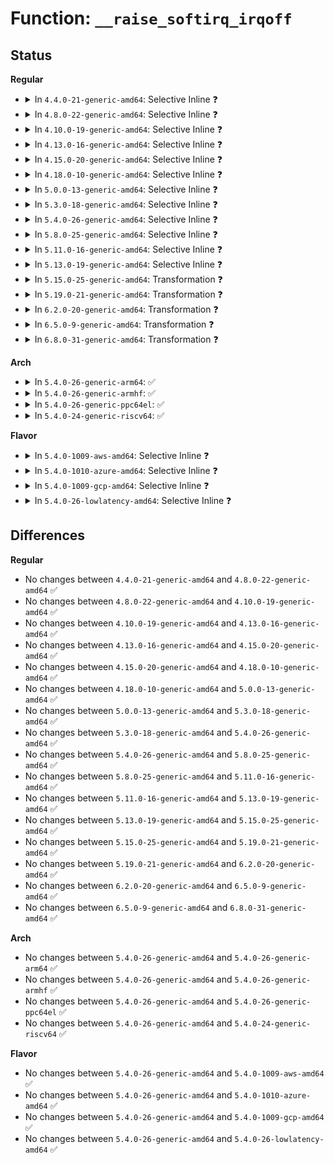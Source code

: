 # Function: <code>__raise_softirq_irqoff</code>

## Status
<b>Regular</b>
<ul>
<li>
<details>
<summary>In <code>4.4.0-21-generic-amd64</code>: Selective Inline ❓</summary>

```c
void __raise_softirq_irqoff(unsigned int nr)
```

```json
{
  "name": "__raise_softirq_irqoff",
  "collision_type": "Unique Global",
  "inline_type": "Selective",
  "funcs": [
    {
      "addr": 18446744071579390426,
      "name": "__raise_softirq_irqoff",
      "external": true,
      "loc": "kernel/softirq.c:427",
      "file": "kernel/softirq.c",
      "inline": "not declared, inlined",
      "caller_inline": [
        "kernel/softirq.c:tasklet_hi_action",
        "kernel/softirq.c:tasklet_action",
        "kernel/softirq.c:__tasklet_hi_schedule",
        "kernel/softirq.c:__tasklet_schedule",
        "kernel/softirq.c:cpu_callback",
        "kernel/softirq.c:cpu_callback",
        "kernel/softirq.c:raise_softirq"
      ],
      "caller_func": [
        "block/blk-iopoll.c:blk_iopoll_softirq",
        "block/blk-iopoll.c:blk_iopoll_sched",
        "net/core/dev.c:__napi_schedule_irqoff",
        "net/core/dev.c:rps_trigger_softirq",
        "net/core/dev.c:__napi_schedule",
        "net/core/dev.c:enqueue_to_backlog",
        "net/core/dev.c:enqueue_to_backlog",
        "net/core/dev.c:dev_cpu_callback",
        "net/core/dev.c:net_rx_action"
      ]
    }
  ],
  "symbols": [
    {
      "addr": 18446744071579393552,
      "name": "__raise_softirq_irqoff",
      "section": ".text",
      "bind": "STB_GLOBAL",
      "size": 107
    }
  ]
}
```
</details>
</li>
<li>
<details>
<summary>In <code>4.8.0-22-generic-amd64</code>: Selective Inline ❓</summary>

```c
void __raise_softirq_irqoff(unsigned int nr)
```

```json
{
  "name": "__raise_softirq_irqoff",
  "collision_type": "Unique Global",
  "inline_type": "Selective",
  "funcs": [
    {
      "addr": 18446744071579404287,
      "name": "__raise_softirq_irqoff",
      "external": true,
      "loc": "kernel/softirq.c:427",
      "file": "kernel/softirq.c",
      "inline": "not declared, inlined",
      "caller_inline": [
        "kernel/softirq.c:cpu_callback",
        "kernel/softirq.c:cpu_callback",
        "kernel/softirq.c:tasklet_hi_action",
        "kernel/softirq.c:tasklet_action",
        "kernel/softirq.c:__tasklet_hi_schedule",
        "kernel/softirq.c:__tasklet_schedule",
        "kernel/softirq.c:raise_softirq"
      ],
      "caller_func": [
        "lib/irq_poll.c:irq_poll_softirq",
        "net/core/dev.c:dev_cpu_callback",
        "net/core/dev.c:net_rx_action",
        "net/core/dev.c:__napi_schedule_irqoff",
        "net/core/dev.c:__napi_schedule",
        "net/core/dev.c:enqueue_to_backlog",
        "net/core/dev.c:enqueue_to_backlog",
        "net/core/dev.c:rps_trigger_softirq"
      ]
    }
  ],
  "symbols": [
    {
      "addr": 18446744071579405376,
      "name": "__raise_softirq_irqoff",
      "section": ".text",
      "bind": "STB_GLOBAL",
      "size": 100
    }
  ]
}
```
</details>
</li>
<li>
<details>
<summary>In <code>4.10.0-19-generic-amd64</code>: Selective Inline ❓</summary>

```c
void __raise_softirq_irqoff(unsigned int nr)
```

```json
{
  "name": "__raise_softirq_irqoff",
  "collision_type": "Unique Global",
  "inline_type": "Selective",
  "funcs": [
    {
      "addr": 18446744071579424605,
      "name": "__raise_softirq_irqoff",
      "external": true,
      "loc": "kernel/softirq.c:441",
      "file": "kernel/softirq.c",
      "inline": "not declared, inlined",
      "caller_inline": [
        "kernel/softirq.c:takeover_tasklets",
        "kernel/softirq.c:takeover_tasklets",
        "kernel/softirq.c:tasklet_hi_action",
        "kernel/softirq.c:tasklet_action",
        "kernel/softirq.c:__tasklet_hi_schedule",
        "kernel/softirq.c:__tasklet_schedule",
        "kernel/softirq.c:raise_softirq"
      ],
      "caller_func": [
        "lib/irq_poll.c:irq_poll_cpu_dead",
        "lib/irq_poll.c:irq_poll_softirq",
        "net/core/dev.c:dev_cpu_dead",
        "net/core/dev.c:net_rx_action",
        "net/core/dev.c:__napi_schedule",
        "net/core/dev.c:enqueue_to_backlog",
        "net/core/dev.c:enqueue_to_backlog",
        "net/core/dev.c:rps_trigger_softirq"
      ]
    }
  ],
  "symbols": [
    {
      "addr": 18446744071579425680,
      "name": "__raise_softirq_irqoff",
      "section": ".text",
      "bind": "STB_GLOBAL",
      "size": 100
    }
  ]
}
```
</details>
</li>
<li>
<details>
<summary>In <code>4.13.0-16-generic-amd64</code>: Selective Inline ❓</summary>

```c
void __raise_softirq_irqoff(unsigned int nr)
```

```json
{
  "name": "__raise_softirq_irqoff",
  "collision_type": "Unique Global",
  "inline_type": "Selective",
  "funcs": [
    {
      "addr": 18446744071579412364,
      "name": "__raise_softirq_irqoff",
      "external": true,
      "loc": "kernel/softirq.c:441",
      "file": "kernel/softirq.c",
      "inline": "not declared, inlined",
      "caller_inline": [
        "kernel/softirq.c:takeover_tasklets",
        "kernel/softirq.c:takeover_tasklets",
        "kernel/softirq.c:tasklet_hi_action",
        "kernel/softirq.c:tasklet_action",
        "kernel/softirq.c:__tasklet_hi_schedule",
        "kernel/softirq.c:__tasklet_schedule",
        "kernel/softirq.c:raise_softirq"
      ],
      "caller_func": [
        "lib/irq_poll.c:irq_poll_cpu_dead",
        "lib/irq_poll.c:irq_poll_softirq",
        "net/core/dev.c:dev_cpu_dead",
        "net/core/dev.c:net_rx_action",
        "net/core/dev.c:__napi_schedule",
        "net/core/dev.c:enqueue_to_backlog",
        "net/core/dev.c:enqueue_to_backlog",
        "net/core/dev.c:rps_trigger_softirq"
      ]
    }
  ],
  "symbols": [
    {
      "addr": 18446744071579413440,
      "name": "__raise_softirq_irqoff",
      "section": ".text",
      "bind": "STB_GLOBAL",
      "size": 100
    }
  ]
}
```
</details>
</li>
<li>
<details>
<summary>In <code>4.15.0-20-generic-amd64</code>: Selective Inline ❓</summary>

```c
void __raise_softirq_irqoff(unsigned int nr)
```

```json
{
  "name": "__raise_softirq_irqoff",
  "collision_type": "Unique Global",
  "inline_type": "Selective",
  "funcs": [
    {
      "addr": 18446744071579439932,
      "name": "__raise_softirq_irqoff",
      "external": true,
      "loc": "kernel/softirq.c:441",
      "file": "kernel/softirq.c",
      "inline": "not declared, inlined",
      "caller_inline": [
        "kernel/softirq.c:takeover_tasklets",
        "kernel/softirq.c:takeover_tasklets",
        "kernel/softirq.c:tasklet_hi_action",
        "kernel/softirq.c:tasklet_action",
        "kernel/softirq.c:__tasklet_hi_schedule",
        "kernel/softirq.c:__tasklet_schedule",
        "kernel/softirq.c:raise_softirq"
      ],
      "caller_func": [
        "lib/irq_poll.c:irq_poll_cpu_dead",
        "lib/irq_poll.c:irq_poll_softirq",
        "net/core/dev.c:dev_cpu_dead",
        "net/core/dev.c:net_rx_action",
        "net/core/dev.c:__napi_schedule",
        "net/core/dev.c:enqueue_to_backlog",
        "net/core/dev.c:enqueue_to_backlog",
        "net/core/dev.c:rps_trigger_softirq"
      ]
    }
  ],
  "symbols": [
    {
      "addr": 18446744071579441312,
      "name": "__raise_softirq_irqoff",
      "section": ".text",
      "bind": "STB_GLOBAL",
      "size": 103
    }
  ]
}
```
</details>
</li>
<li>
<details>
<summary>In <code>4.18.0-10-generic-amd64</code>: Selective Inline ❓</summary>

```c
void __raise_softirq_irqoff(unsigned int nr)
```

```json
{
  "name": "__raise_softirq_irqoff",
  "collision_type": "Unique Global",
  "inline_type": "Selective",
  "funcs": [
    {
      "addr": 18446744071579454924,
      "name": "__raise_softirq_irqoff",
      "external": true,
      "loc": "kernel/softirq.c:448",
      "file": "kernel/softirq.c",
      "inline": "not declared, inlined",
      "caller_inline": [
        "kernel/softirq.c:takeover_tasklets",
        "kernel/softirq.c:takeover_tasklets",
        "kernel/softirq.c:__tasklet_schedule_common",
        "kernel/softirq.c:raise_softirq"
      ],
      "caller_func": [
        "lib/irq_poll.c:irq_poll_cpu_dead",
        "lib/irq_poll.c:irq_poll_softirq",
        "net/core/dev.c:dev_cpu_dead",
        "net/core/dev.c:net_rx_action",
        "net/core/dev.c:__napi_schedule",
        "net/core/dev.c:enqueue_to_backlog",
        "net/core/dev.c:enqueue_to_backlog",
        "net/core/dev.c:rps_trigger_softirq"
      ]
    }
  ],
  "symbols": [
    {
      "addr": 18446744071579456384,
      "name": "__raise_softirq_irqoff",
      "section": ".text",
      "bind": "STB_GLOBAL",
      "size": 104
    }
  ]
}
```
</details>
</li>
<li>
<details>
<summary>In <code>5.0.0-13-generic-amd64</code>: Selective Inline ❓</summary>

```c
void __raise_softirq_irqoff(unsigned int nr)
```

```json
{
  "name": "__raise_softirq_irqoff",
  "collision_type": "Unique Global",
  "inline_type": "Selective",
  "funcs": [
    {
      "addr": 18446744071579488940,
      "name": "__raise_softirq_irqoff",
      "external": true,
      "loc": "kernel/softirq.c:449",
      "file": "kernel/softirq.c",
      "inline": "not declared, inlined",
      "caller_inline": [
        "kernel/softirq.c:takeover_tasklets",
        "kernel/softirq.c:takeover_tasklets",
        "kernel/softirq.c:__tasklet_schedule_common",
        "kernel/softirq.c:raise_softirq"
      ],
      "caller_func": [
        "lib/irq_poll.c:irq_poll_cpu_dead",
        "lib/irq_poll.c:irq_poll_softirq",
        "net/core/dev.c:dev_cpu_dead",
        "net/core/dev.c:net_rx_action",
        "net/core/dev.c:__napi_schedule",
        "net/core/dev.c:enqueue_to_backlog",
        "net/core/dev.c:enqueue_to_backlog",
        "net/core/dev.c:rps_trigger_softirq"
      ]
    }
  ],
  "symbols": [
    {
      "addr": 18446744071579490048,
      "name": "__raise_softirq_irqoff",
      "section": ".text",
      "bind": "STB_GLOBAL",
      "size": 104
    }
  ]
}
```
</details>
</li>
<li>
<details>
<summary>In <code>5.3.0-18-generic-amd64</code>: Selective Inline ❓</summary>

```c
void __raise_softirq_irqoff(unsigned int nr)
```

```json
{
  "name": "__raise_softirq_irqoff",
  "collision_type": "Unique Global",
  "inline_type": "Selective",
  "funcs": [
    {
      "addr": 18446744071579506828,
      "name": "__raise_softirq_irqoff",
      "external": true,
      "loc": "kernel/softirq.c:449",
      "file": "kernel/softirq.c",
      "inline": "not declared, inlined",
      "caller_inline": [
        "kernel/softirq.c:takeover_tasklets",
        "kernel/softirq.c:takeover_tasklets",
        "kernel/softirq.c:__tasklet_schedule_common",
        "kernel/softirq.c:raise_softirq"
      ],
      "caller_func": [
        "lib/irq_poll.c:irq_poll_cpu_dead",
        "lib/irq_poll.c:irq_poll_softirq",
        "net/core/dev.c:dev_cpu_dead",
        "net/core/dev.c:net_rx_action",
        "net/core/dev.c:__napi_schedule",
        "net/core/dev.c:enqueue_to_backlog",
        "net/core/dev.c:enqueue_to_backlog",
        "net/core/dev.c:rps_trigger_softirq"
      ]
    }
  ],
  "symbols": [
    {
      "addr": 18446744071579507904,
      "name": "__raise_softirq_irqoff",
      "section": ".text",
      "bind": "STB_GLOBAL",
      "size": 104
    }
  ]
}
```
</details>
</li>
<li>
<details>
<summary>In <code>5.4.0-26-generic-amd64</code>: Selective Inline ❓</summary>

```c
void __raise_softirq_irqoff(unsigned int nr)
```

```json
{
  "name": "__raise_softirq_irqoff",
  "collision_type": "Unique Global",
  "inline_type": "Selective",
  "funcs": [
    {
      "addr": 18446744071579532876,
      "name": "__raise_softirq_irqoff",
      "external": true,
      "loc": "kernel/softirq.c:449",
      "file": "kernel/softirq.c",
      "inline": "not declared, inlined",
      "caller_inline": [
        "kernel/softirq.c:takeover_tasklets",
        "kernel/softirq.c:takeover_tasklets",
        "kernel/softirq.c:__tasklet_schedule_common",
        "kernel/softirq.c:raise_softirq"
      ],
      "caller_func": [
        "lib/irq_poll.c:irq_poll_cpu_dead",
        "lib/irq_poll.c:irq_poll_softirq",
        "net/core/dev.c:dev_cpu_dead",
        "net/core/dev.c:net_rx_action",
        "net/core/dev.c:__napi_schedule",
        "net/core/dev.c:enqueue_to_backlog",
        "net/core/dev.c:enqueue_to_backlog",
        "net/core/dev.c:rps_trigger_softirq"
      ]
    }
  ],
  "symbols": [
    {
      "addr": 18446744071579533952,
      "name": "__raise_softirq_irqoff",
      "section": ".text",
      "bind": "STB_GLOBAL",
      "size": 104
    }
  ]
}
```
</details>
</li>
<li>
<details>
<summary>In <code>5.8.0-25-generic-amd64</code>: Selective Inline ❓</summary>

```c
void __raise_softirq_irqoff(unsigned int nr)
```

```json
{
  "name": "__raise_softirq_irqoff",
  "collision_type": "Unique Global",
  "inline_type": "Selective",
  "funcs": [
    {
      "addr": 18446744071579562540,
      "name": "__raise_softirq_irqoff",
      "external": true,
      "loc": "kernel/softirq.c:476",
      "file": "kernel/softirq.c",
      "inline": "not declared, inlined",
      "caller_inline": [
        "kernel/softirq.c:takeover_tasklets",
        "kernel/softirq.c:takeover_tasklets",
        "kernel/softirq.c:__tasklet_hi_schedule",
        "kernel/softirq.c:__tasklet_schedule",
        "kernel/softirq.c:raise_softirq"
      ],
      "caller_func": [
        "lib/irq_poll.c:irq_poll_cpu_dead",
        "lib/irq_poll.c:irq_poll_softirq",
        "net/core/dev.c:dev_cpu_dead",
        "net/core/dev.c:net_rx_action",
        "net/core/dev.c:napi_watchdog",
        "net/core/dev.c:__napi_schedule",
        "net/core/dev.c:enqueue_to_backlog",
        "net/core/dev.c:enqueue_to_backlog",
        "net/core/dev.c:rps_trigger_softirq"
      ]
    }
  ],
  "symbols": [
    {
      "addr": 18446744071579564912,
      "name": "__raise_softirq_irqoff",
      "section": ".text",
      "bind": "STB_GLOBAL",
      "size": 104
    }
  ]
}
```
</details>
</li>
<li>
<details>
<summary>In <code>5.11.0-16-generic-amd64</code>: Selective Inline ❓</summary>

```c
void __raise_softirq_irqoff(unsigned int nr)
```

```json
{
  "name": "__raise_softirq_irqoff",
  "collision_type": "Unique Global",
  "inline_type": "Selective",
  "funcs": [
    {
      "addr": 18446744071579544058,
      "name": "__raise_softirq_irqoff",
      "external": true,
      "loc": "kernel/softirq.c:479",
      "file": "kernel/softirq.c",
      "inline": "not declared, inlined",
      "caller_inline": [
        "kernel/softirq.c:takeover_tasklets",
        "kernel/softirq.c:takeover_tasklets",
        "kernel/softirq.c:__tasklet_hi_schedule",
        "kernel/softirq.c:__tasklet_schedule",
        "kernel/softirq.c:raise_softirq"
      ],
      "caller_func": [
        "lib/irq_poll.c:irq_poll_cpu_dead",
        "lib/irq_poll.c:irq_poll_softirq",
        "net/core/dev.c:dev_cpu_dead",
        "net/core/dev.c:net_rx_action",
        "net/core/dev.c:napi_watchdog",
        "net/core/dev.c:__napi_schedule",
        "net/core/dev.c:enqueue_to_backlog",
        "net/core/dev.c:enqueue_to_backlog",
        "net/core/dev.c:rps_trigger_softirq"
      ]
    }
  ],
  "symbols": [
    {
      "addr": 18446744071579546320,
      "name": "__raise_softirq_irqoff",
      "section": ".text",
      "bind": "STB_GLOBAL",
      "size": 89
    }
  ]
}
```
</details>
</li>
<li>
<details>
<summary>In <code>5.13.0-19-generic-amd64</code>: Selective Inline ❓</summary>

```c
void __raise_softirq_irqoff(unsigned int nr)
```

```json
{
  "name": "__raise_softirq_irqoff",
  "collision_type": "Unique Global",
  "inline_type": "Selective",
  "funcs": [
    {
      "addr": 18446744071579549002,
      "name": "__raise_softirq_irqoff",
      "external": true,
      "loc": "kernel/softirq.c:696",
      "file": "kernel/softirq.c",
      "inline": "not declared, inlined",
      "caller_inline": [
        "kernel/softirq.c:takeover_tasklets",
        "kernel/softirq.c:takeover_tasklets",
        "kernel/softirq.c:__tasklet_hi_schedule",
        "kernel/softirq.c:__tasklet_schedule",
        "kernel/softirq.c:raise_softirq"
      ],
      "caller_func": [
        "block/blk-mq.c:__blk_mq_complete_request_remote",
        "lib/irq_poll.c:irq_poll_cpu_dead",
        "lib/irq_poll.c:irq_poll_softirq",
        "net/core/dev.c:dev_cpu_dead",
        "net/core/dev.c:net_rx_action",
        "net/core/dev.c:napi_watchdog",
        "net/core/dev.c:__napi_schedule",
        "net/core/dev.c:enqueue_to_backlog",
        "net/core/dev.c:enqueue_to_backlog",
        "net/core/dev.c:rps_trigger_softirq"
      ]
    }
  ],
  "symbols": [
    {
      "addr": 18446744071579550928,
      "name": "__raise_softirq_irqoff",
      "section": ".text",
      "bind": "STB_GLOBAL",
      "size": 89
    }
  ]
}
```
</details>
</li>
<li>
<details>
<summary>In <code>5.15.0-25-generic-amd64</code>: Transformation ❓</summary>

```c
void __raise_softirq_irqoff(unsigned int nr)
```

```json
{
  "name": "__raise_softirq_irqoff",
  "collision_type": "Unique Global",
  "inline_type": "No",
  "funcs": [
    {
      "addr": 0,
      "name": "__raise_softirq_irqoff",
      "external": true,
      "loc": "kernel/softirq.c:695",
      "file": "kernel/softirq.c",
      "inline": "seen, unknown",
      "caller_inline": [],
      "caller_func": [
        "kernel/softirq.c:takeover_tasklets",
        "kernel/softirq.c:takeover_tasklets",
        "kernel/softirq.c:__tasklet_hi_schedule",
        "kernel/softirq.c:__tasklet_schedule",
        "kernel/softirq.c:raise_softirq",
        "block/blk-mq.c:__blk_mq_complete_request_remote",
        "lib/irq_poll.c:irq_poll_cpu_dead",
        "lib/irq_poll.c:irq_poll_softirq",
        "net/core/dev.c:dev_cpu_dead",
        "net/core/dev.c:net_rx_action",
        "net/core/dev.c:napi_watchdog",
        "net/core/dev.c:__napi_schedule",
        "net/core/dev.c:enqueue_to_backlog",
        "net/core/dev.c:enqueue_to_backlog",
        "net/core/dev.c:rps_trigger_softirq"
      ]
    }
  ],
  "symbols": [
    {
      "addr": 18446744071592100517,
      "name": "__raise_softirq_irqoff.cold",
      "section": ".text",
      "bind": "STB_LOCAL",
      "size": 25
    },
    {
      "addr": 18446744071579621872,
      "name": "__raise_softirq_irqoff",
      "section": ".text",
      "bind": "STB_GLOBAL",
      "size": 96
    }
  ]
}
```
</details>
</li>
<li>
<details>
<summary>In <code>5.19.0-21-generic-amd64</code>: Transformation ❓</summary>

```c
void __raise_softirq_irqoff(unsigned int nr)
```

```json
{
  "name": "__raise_softirq_irqoff",
  "collision_type": "Unique Global",
  "inline_type": "No",
  "funcs": [
    {
      "addr": 0,
      "name": "__raise_softirq_irqoff",
      "external": true,
      "loc": "kernel/softirq.c:709",
      "file": "kernel/softirq.c",
      "inline": "seen, unknown",
      "caller_inline": [],
      "caller_func": [
        "kernel/softirq.c:takeover_tasklets",
        "kernel/softirq.c:takeover_tasklets",
        "kernel/softirq.c:__tasklet_schedule_common",
        "kernel/softirq.c:raise_softirq",
        "block/blk-mq.c:__blk_mq_complete_request_remote",
        "lib/irq_poll.c:irq_poll_cpu_dead",
        "lib/irq_poll.c:irq_poll_softirq",
        "net/core/dev.c:dev_cpu_dead",
        "net/core/dev.c:net_rx_action",
        "net/core/dev.c:napi_watchdog",
        "net/core/dev.c:__napi_schedule",
        "net/core/dev.c:enqueue_to_backlog",
        "net/core/dev.c:enqueue_to_backlog",
        "net/core/dev.c:trigger_rx_softirq",
        "net/core/dev.c:rps_trigger_softirq"
      ]
    }
  ],
  "symbols": [
    {
      "addr": 18446744071593868087,
      "name": "__raise_softirq_irqoff.cold",
      "section": ".text",
      "bind": "STB_LOCAL",
      "size": 24
    },
    {
      "addr": 18446744071579716080,
      "name": "__raise_softirq_irqoff",
      "section": ".text",
      "bind": "STB_GLOBAL",
      "size": 126
    }
  ]
}
```
</details>
</li>
<li>
<details>
<summary>In <code>6.2.0-20-generic-amd64</code>: Transformation ❓</summary>

```c
void __raise_softirq_irqoff(unsigned int nr)
```

```json
{
  "name": "__raise_softirq_irqoff",
  "collision_type": "Unique Global",
  "inline_type": "No",
  "funcs": [
    {
      "addr": 0,
      "name": "__raise_softirq_irqoff",
      "external": true,
      "loc": "kernel/softirq.c:709",
      "file": "kernel/softirq.c",
      "inline": "seen, unknown",
      "caller_inline": [],
      "caller_func": [
        "kernel/softirq.c:takeover_tasklets",
        "kernel/softirq.c:takeover_tasklets",
        "kernel/softirq.c:__tasklet_schedule_common",
        "kernel/softirq.c:raise_softirq",
        "block/blk-mq.c:__blk_mq_complete_request_remote",
        "lib/irq_poll.c:irq_poll_cpu_dead",
        "lib/irq_poll.c:irq_poll_softirq",
        "net/core/dev.c:dev_cpu_dead",
        "net/core/dev.c:net_rx_action",
        "net/core/dev.c:napi_watchdog",
        "net/core/dev.c:__napi_schedule",
        "net/core/dev.c:enqueue_to_backlog",
        "net/core/dev.c:enqueue_to_backlog",
        "net/core/dev.c:trigger_rx_softirq",
        "net/core/dev.c:rps_trigger_softirq"
      ]
    }
  ],
  "symbols": [
    {
      "addr": 18446744071595973922,
      "name": "__raise_softirq_irqoff.cold",
      "section": ".text",
      "bind": "STB_LOCAL",
      "size": 24
    },
    {
      "addr": 18446744071579842944,
      "name": "__raise_softirq_irqoff",
      "section": ".text",
      "bind": "STB_GLOBAL",
      "size": 126
    }
  ]
}
```
</details>
</li>
<li>
<details>
<summary>In <code>6.5.0-9-generic-amd64</code>: Transformation ❓</summary>

```c
void __raise_softirq_irqoff(unsigned int nr)
```

```json
{
  "name": "__raise_softirq_irqoff",
  "collision_type": "Unique Global",
  "inline_type": "No",
  "funcs": [
    {
      "addr": 0,
      "name": "__raise_softirq_irqoff",
      "external": true,
      "loc": "kernel/softirq.c:691",
      "file": "kernel/softirq.c",
      "inline": "seen, unknown",
      "caller_inline": [],
      "caller_func": [
        "kernel/softirq.c:takeover_tasklets",
        "kernel/softirq.c:takeover_tasklets",
        "kernel/softirq.c:__tasklet_schedule_common",
        "kernel/softirq.c:raise_softirq",
        "block/blk-mq.c:__blk_mq_complete_request_remote",
        "lib/irq_poll.c:irq_poll_cpu_dead",
        "lib/irq_poll.c:irq_poll_softirq",
        "net/core/dev.c:dev_cpu_dead",
        "net/core/dev.c:net_rx_action",
        "net/core/dev.c:napi_watchdog",
        "net/core/dev.c:__napi_schedule",
        "net/core/dev.c:enqueue_to_backlog",
        "net/core/dev.c:trigger_rx_softirq",
        "net/core/dev.c:rps_trigger_softirq"
      ]
    }
  ],
  "symbols": [
    {
      "addr": 18446744071596491538,
      "name": "__raise_softirq_irqoff.cold",
      "section": ".text",
      "bind": "STB_LOCAL",
      "size": 24
    },
    {
      "addr": 18446744071579892944,
      "name": "__raise_softirq_irqoff",
      "section": ".text",
      "bind": "STB_GLOBAL",
      "size": 126
    }
  ]
}
```
</details>
</li>
<li>
<details>
<summary>In <code>6.8.0-31-generic-amd64</code>: Transformation ❓</summary>

```c
void __raise_softirq_irqoff(unsigned int nr)
```

```json
{
  "name": "__raise_softirq_irqoff",
  "collision_type": "Unique Global",
  "inline_type": "No",
  "funcs": [
    {
      "addr": 0,
      "name": "__raise_softirq_irqoff",
      "external": true,
      "loc": "kernel/softirq.c:691",
      "file": "kernel/softirq.c",
      "inline": "seen, unknown",
      "caller_inline": [],
      "caller_func": [
        "kernel/softirq.c:takeover_tasklets",
        "kernel/softirq.c:takeover_tasklets",
        "kernel/softirq.c:__tasklet_schedule_common",
        "kernel/softirq.c:raise_softirq",
        "block/blk-mq.c:__blk_mq_complete_request_remote",
        "lib/irq_poll.c:irq_poll_cpu_dead",
        "lib/irq_poll.c:irq_poll_softirq",
        "net/core/dev.c:dev_cpu_dead",
        "net/core/dev.c:net_rx_action",
        "net/core/dev.c:napi_watchdog",
        "net/core/dev.c:__napi_schedule",
        "net/core/dev.c:enqueue_to_backlog",
        "net/core/dev.c:trigger_rx_softirq",
        "net/core/dev.c:rps_trigger_softirq"
      ]
    }
  ],
  "symbols": [
    {
      "addr": 18446744071597388299,
      "name": "__raise_softirq_irqoff.cold",
      "section": ".text",
      "bind": "STB_LOCAL",
      "size": 24
    },
    {
      "addr": 18446744071579931632,
      "name": "__raise_softirq_irqoff",
      "section": ".text",
      "bind": "STB_GLOBAL",
      "size": 126
    }
  ]
}
```
</details>
</li>
</ul>
<b>Arch</b>
<ul>
<li>
<details>
<summary>In <code>5.4.0-26-generic-arm64</code>: ✅</summary>

```c
void __raise_softirq_irqoff(unsigned int nr)
```

```json
{
  "name": "__raise_softirq_irqoff",
  "collision_type": "Unique Global",
  "inline_type": "No",
  "funcs": [
    {
      "addr": 18446603336490676776,
      "name": "__raise_softirq_irqoff",
      "external": true,
      "loc": "kernel/softirq.c:449",
      "file": "kernel/softirq.c",
      "inline": "seen, unknown",
      "caller_inline": [],
      "caller_func": [
        "kernel/softirq.c:takeover_tasklets",
        "kernel/softirq.c:takeover_tasklets",
        "kernel/softirq.c:__tasklet_schedule_common",
        "kernel/softirq.c:raise_softirq",
        "kernel/softirq.c:raise_softirq",
        "lib/irq_poll.c:irq_poll_cpu_dead",
        "lib/irq_poll.c:irq_poll_softirq",
        "net/core/dev.c:dev_cpu_dead",
        "net/core/dev.c:net_rx_action",
        "net/core/dev.c:__napi_schedule_irqoff",
        "net/core/dev.c:__napi_schedule",
        "net/core/dev.c:enqueue_to_backlog",
        "net/core/dev.c:enqueue_to_backlog",
        "net/core/dev.c:rps_trigger_softirq"
      ]
    }
  ],
  "symbols": [
    {
      "addr": 18446603336490676776,
      "name": "__raise_softirq_irqoff",
      "section": ".text",
      "bind": "STB_GLOBAL",
      "size": 188
    }
  ]
}
```
</details>
</li>
<li>
<details>
<summary>In <code>5.4.0-26-generic-armhf</code>: ✅</summary>

```c
void __raise_softirq_irqoff(unsigned int nr)
```

```json
{
  "name": "__raise_softirq_irqoff",
  "collision_type": "Unique Global",
  "inline_type": "No",
  "funcs": [
    {
      "addr": 3224747852,
      "name": "__raise_softirq_irqoff",
      "external": true,
      "loc": "kernel/softirq.c:449",
      "file": "kernel/softirq.c",
      "inline": "seen, unknown",
      "caller_inline": [],
      "caller_func": [
        "kernel/softirq.c:takeover_tasklets",
        "kernel/softirq.c:takeover_tasklets",
        "kernel/softirq.c:__tasklet_schedule_common",
        "kernel/softirq.c:raise_softirq",
        "lib/irq_poll.c:irq_poll_cpu_dead",
        "lib/irq_poll.c:irq_poll_softirq",
        "net/core/dev.c:dev_cpu_dead",
        "net/core/dev.c:net_rx_action",
        "net/core/dev.c:__napi_schedule_irqoff",
        "net/core/dev.c:__napi_schedule",
        "net/core/dev.c:enqueue_to_backlog",
        "net/core/dev.c:enqueue_to_backlog",
        "net/core/dev.c:rps_trigger_softirq"
      ]
    }
  ],
  "symbols": [
    {
      "addr": 3224747852,
      "name": "__raise_softirq_irqoff",
      "section": ".text",
      "bind": "STB_GLOBAL",
      "size": 180
    }
  ]
}
```
</details>
</li>
<li>
<details>
<summary>In <code>5.4.0-26-generic-ppc64el</code>: ✅</summary>

```c
void __raise_softirq_irqoff(unsigned int nr)
```

```json
{
  "name": "__raise_softirq_irqoff",
  "collision_type": "Unique Global",
  "inline_type": "No",
  "funcs": [
    {
      "addr": 13835058055283500400,
      "name": "__raise_softirq_irqoff",
      "external": true,
      "loc": "kernel/softirq.c:449",
      "file": "kernel/softirq.c",
      "inline": "seen, unknown",
      "caller_inline": [],
      "caller_func": [
        "kernel/softirq.c:takeover_tasklets",
        "kernel/softirq.c:takeover_tasklets",
        "kernel/softirq.c:__tasklet_schedule_common",
        "kernel/softirq.c:raise_softirq",
        "lib/irq_poll.c:irq_poll_cpu_dead",
        "lib/irq_poll.c:irq_poll_softirq",
        "net/core/dev.c:dev_cpu_dead",
        "net/core/dev.c:net_rx_action",
        "net/core/dev.c:__napi_schedule_irqoff",
        "net/core/dev.c:__napi_schedule",
        "net/core/dev.c:enqueue_to_backlog",
        "net/core/dev.c:enqueue_to_backlog",
        "net/core/dev.c:rps_trigger_softirq"
      ]
    }
  ],
  "symbols": [
    {
      "addr": 13835058055283500400,
      "name": "__raise_softirq_irqoff",
      "section": ".text",
      "bind": "STB_GLOBAL",
      "size": 252
    }
  ]
}
```
</details>
</li>
<li>
<details>
<summary>In <code>5.4.0-24-generic-riscv64</code>: ✅</summary>

```c
void __raise_softirq_irqoff(unsigned int nr)
```

```json
{
  "name": "__raise_softirq_irqoff",
  "collision_type": "Unique Global",
  "inline_type": "No",
  "funcs": [
    {
      "addr": 18446743936271413562,
      "name": "__raise_softirq_irqoff",
      "external": true,
      "loc": "kernel/softirq.c:449",
      "file": "kernel/softirq.c",
      "inline": "seen, unknown",
      "caller_inline": [],
      "caller_func": [
        "kernel/softirq.c:__tasklet_schedule_common",
        "kernel/softirq.c:raise_softirq",
        "lib/irq_poll.c:irq_poll_cpu_dead",
        "lib/irq_poll.c:irq_poll_softirq",
        "net/core/dev.c:dev_cpu_dead",
        "net/core/dev.c:net_rx_action",
        "net/core/dev.c:__napi_schedule_irqoff",
        "net/core/dev.c:__napi_schedule",
        "net/core/dev.c:enqueue_to_backlog",
        "net/core/dev.c:enqueue_to_backlog",
        "net/core/dev.c:rps_trigger_softirq"
      ]
    }
  ],
  "symbols": [
    {
      "addr": 18446743936271413562,
      "name": "__raise_softirq_irqoff",
      "section": ".text",
      "bind": "STB_GLOBAL",
      "size": 164
    }
  ]
}
```
</details>
</li>
</ul>
<b>Flavor</b>
<ul>
<li>
<details>
<summary>In <code>5.4.0-1009-aws-amd64</code>: Selective Inline ❓</summary>

```c
void __raise_softirq_irqoff(unsigned int nr)
```

```json
{
  "name": "__raise_softirq_irqoff",
  "collision_type": "Unique Global",
  "inline_type": "Selective",
  "funcs": [
    {
      "addr": 18446744071579506540,
      "name": "__raise_softirq_irqoff",
      "external": true,
      "loc": "kernel/softirq.c:449",
      "file": "kernel/softirq.c",
      "inline": "not declared, inlined",
      "caller_inline": [
        "kernel/softirq.c:takeover_tasklets",
        "kernel/softirq.c:takeover_tasklets",
        "kernel/softirq.c:__tasklet_schedule_common",
        "kernel/softirq.c:raise_softirq"
      ],
      "caller_func": [
        "lib/irq_poll.c:irq_poll_cpu_dead",
        "lib/irq_poll.c:irq_poll_softirq",
        "net/core/dev.c:dev_cpu_dead",
        "net/core/dev.c:net_rx_action",
        "net/core/dev.c:__napi_schedule",
        "net/core/dev.c:enqueue_to_backlog",
        "net/core/dev.c:enqueue_to_backlog",
        "net/core/dev.c:rps_trigger_softirq"
      ]
    }
  ],
  "symbols": [
    {
      "addr": 18446744071579507616,
      "name": "__raise_softirq_irqoff",
      "section": ".text",
      "bind": "STB_GLOBAL",
      "size": 104
    }
  ]
}
```
</details>
</li>
<li>
<details>
<summary>In <code>5.4.0-1010-azure-amd64</code>: Selective Inline ❓</summary>

```c
void __raise_softirq_irqoff(unsigned int nr)
```

```json
{
  "name": "__raise_softirq_irqoff",
  "collision_type": "Unique Global",
  "inline_type": "Selective",
  "funcs": [
    {
      "addr": 18446744071579435334,
      "name": "__raise_softirq_irqoff",
      "external": true,
      "loc": "kernel/softirq.c:449",
      "file": "kernel/softirq.c",
      "inline": "not declared, inlined",
      "caller_inline": [
        "kernel/softirq.c:takeover_tasklets",
        "kernel/softirq.c:takeover_tasklets",
        "kernel/softirq.c:__tasklet_schedule_common",
        "kernel/softirq.c:raise_softirq"
      ],
      "caller_func": [
        "lib/irq_poll.c:irq_poll_cpu_dead",
        "lib/irq_poll.c:irq_poll_softirq",
        "net/core/dev.c:dev_cpu_dead",
        "net/core/dev.c:net_rx_action",
        "net/core/dev.c:__napi_schedule",
        "net/core/dev.c:enqueue_to_backlog",
        "net/core/dev.c:enqueue_to_backlog",
        "net/core/dev.c:rps_trigger_softirq"
      ]
    }
  ],
  "symbols": [
    {
      "addr": 18446744071579436416,
      "name": "__raise_softirq_irqoff",
      "section": ".text",
      "bind": "STB_GLOBAL",
      "size": 104
    }
  ]
}
```
</details>
</li>
<li>
<details>
<summary>In <code>5.4.0-1009-gcp-amd64</code>: Selective Inline ❓</summary>

```c
void __raise_softirq_irqoff(unsigned int nr)
```

```json
{
  "name": "__raise_softirq_irqoff",
  "collision_type": "Unique Global",
  "inline_type": "Selective",
  "funcs": [
    {
      "addr": 18446744071579506460,
      "name": "__raise_softirq_irqoff",
      "external": true,
      "loc": "kernel/softirq.c:449",
      "file": "kernel/softirq.c",
      "inline": "not declared, inlined",
      "caller_inline": [
        "kernel/softirq.c:takeover_tasklets",
        "kernel/softirq.c:takeover_tasklets",
        "kernel/softirq.c:__tasklet_schedule_common",
        "kernel/softirq.c:raise_softirq"
      ],
      "caller_func": [
        "lib/irq_poll.c:irq_poll_cpu_dead",
        "lib/irq_poll.c:irq_poll_softirq",
        "net/core/dev.c:dev_cpu_dead",
        "net/core/dev.c:net_rx_action",
        "net/core/dev.c:__napi_schedule",
        "net/core/dev.c:enqueue_to_backlog",
        "net/core/dev.c:enqueue_to_backlog",
        "net/core/dev.c:rps_trigger_softirq"
      ]
    }
  ],
  "symbols": [
    {
      "addr": 18446744071579507536,
      "name": "__raise_softirq_irqoff",
      "section": ".text",
      "bind": "STB_GLOBAL",
      "size": 104
    }
  ]
}
```
</details>
</li>
<li>
<details>
<summary>In <code>5.4.0-26-lowlatency-amd64</code>: Selective Inline ❓</summary>

```c
void __raise_softirq_irqoff(unsigned int nr)
```

```json
{
  "name": "__raise_softirq_irqoff",
  "collision_type": "Unique Global",
  "inline_type": "Selective",
  "funcs": [
    {
      "addr": 18446744071579539164,
      "name": "__raise_softirq_irqoff",
      "external": true,
      "loc": "kernel/softirq.c:449",
      "file": "kernel/softirq.c",
      "inline": "not declared, inlined",
      "caller_inline": [
        "kernel/softirq.c:takeover_tasklets",
        "kernel/softirq.c:takeover_tasklets",
        "kernel/softirq.c:__tasklet_schedule_common",
        "kernel/softirq.c:raise_softirq"
      ],
      "caller_func": [
        "lib/irq_poll.c:irq_poll_cpu_dead",
        "lib/irq_poll.c:irq_poll_softirq",
        "net/core/dev.c:dev_cpu_dead",
        "net/core/dev.c:net_rx_action",
        "net/core/dev.c:__napi_schedule",
        "net/core/dev.c:enqueue_to_backlog",
        "net/core/dev.c:enqueue_to_backlog",
        "net/core/dev.c:rps_trigger_softirq"
      ]
    }
  ],
  "symbols": [
    {
      "addr": 18446744071579540320,
      "name": "__raise_softirq_irqoff",
      "section": ".text",
      "bind": "STB_GLOBAL",
      "size": 125
    }
  ]
}
```
</details>
</li>
</ul>

## Differences
<b>Regular</b>
<ul>
<li>
No changes between <code>4.4.0-21-generic-amd64</code> and <code>4.8.0-22-generic-amd64</code> ✅
</li>
<li>
No changes between <code>4.8.0-22-generic-amd64</code> and <code>4.10.0-19-generic-amd64</code> ✅
</li>
<li>
No changes between <code>4.10.0-19-generic-amd64</code> and <code>4.13.0-16-generic-amd64</code> ✅
</li>
<li>
No changes between <code>4.13.0-16-generic-amd64</code> and <code>4.15.0-20-generic-amd64</code> ✅
</li>
<li>
No changes between <code>4.15.0-20-generic-amd64</code> and <code>4.18.0-10-generic-amd64</code> ✅
</li>
<li>
No changes between <code>4.18.0-10-generic-amd64</code> and <code>5.0.0-13-generic-amd64</code> ✅
</li>
<li>
No changes between <code>5.0.0-13-generic-amd64</code> and <code>5.3.0-18-generic-amd64</code> ✅
</li>
<li>
No changes between <code>5.3.0-18-generic-amd64</code> and <code>5.4.0-26-generic-amd64</code> ✅
</li>
<li>
No changes between <code>5.4.0-26-generic-amd64</code> and <code>5.8.0-25-generic-amd64</code> ✅
</li>
<li>
No changes between <code>5.8.0-25-generic-amd64</code> and <code>5.11.0-16-generic-amd64</code> ✅
</li>
<li>
No changes between <code>5.11.0-16-generic-amd64</code> and <code>5.13.0-19-generic-amd64</code> ✅
</li>
<li>
No changes between <code>5.13.0-19-generic-amd64</code> and <code>5.15.0-25-generic-amd64</code> ✅
</li>
<li>
No changes between <code>5.15.0-25-generic-amd64</code> and <code>5.19.0-21-generic-amd64</code> ✅
</li>
<li>
No changes between <code>5.19.0-21-generic-amd64</code> and <code>6.2.0-20-generic-amd64</code> ✅
</li>
<li>
No changes between <code>6.2.0-20-generic-amd64</code> and <code>6.5.0-9-generic-amd64</code> ✅
</li>
<li>
No changes between <code>6.5.0-9-generic-amd64</code> and <code>6.8.0-31-generic-amd64</code> ✅
</li>
</ul>
<b>Arch</b>
<ul>
<li>
No changes between <code>5.4.0-26-generic-amd64</code> and <code>5.4.0-26-generic-arm64</code> ✅
</li>
<li>
No changes between <code>5.4.0-26-generic-amd64</code> and <code>5.4.0-26-generic-armhf</code> ✅
</li>
<li>
No changes between <code>5.4.0-26-generic-amd64</code> and <code>5.4.0-26-generic-ppc64el</code> ✅
</li>
<li>
No changes between <code>5.4.0-26-generic-amd64</code> and <code>5.4.0-24-generic-riscv64</code> ✅
</li>
</ul>
<b>Flavor</b>
<ul>
<li>
No changes between <code>5.4.0-26-generic-amd64</code> and <code>5.4.0-1009-aws-amd64</code> ✅
</li>
<li>
No changes between <code>5.4.0-26-generic-amd64</code> and <code>5.4.0-1010-azure-amd64</code> ✅
</li>
<li>
No changes between <code>5.4.0-26-generic-amd64</code> and <code>5.4.0-1009-gcp-amd64</code> ✅
</li>
<li>
No changes between <code>5.4.0-26-generic-amd64</code> and <code>5.4.0-26-lowlatency-amd64</code> ✅
</li>
</ul>
